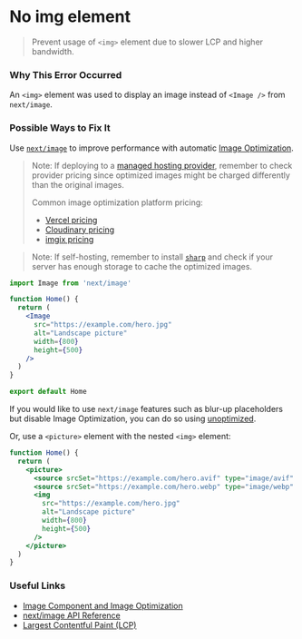 # No img element

> Prevent usage of `<img>` element due to slower LCP and higher bandwidth.

### Why This Error Occurred

An `<img>` element was used to display an image instead of `<Image />` from `next/image`.

### Possible Ways to Fix It

Use [`next/image`](https://nextjs.org/docs/api-reference/next/image) to improve performance with automatic [Image Optimization](https://nextjs.org/docs/basic-features/image-optimization).

> Note: If deploying to a [managed hosting provider](https://nextjs.org/docs/deployment), remember to check provider pricing since optimized images might be charged differently than the original images.
>
> Common image optimization platform pricing:
>
> - [Vercel pricing](https://vercel.com/pricing)
> - [Cloudinary pricing](https://cloudinary.com/pricing)
> - [imgix pricing](https://imgix.com/pricing)

> Note: If self-hosting, remember to install [`sharp`](https://www.npmjs.com/package/sharp) and check if your server has enough storage to cache the optimized images.

```jsx
import Image from 'next/image'

function Home() {
  return (
    <Image
      src="https://example.com/hero.jpg"
      alt="Landscape picture"
      width={800}
      height={500}
    />
  )
}

export default Home
```

If you would like to use `next/image` features such as blur-up placeholders but disable Image Optimization, you can do so using [unoptimized](https://nextjs.org/docs/api-reference/next/image#unoptimized).

Or, use a `<picture>` element with the nested `<img>` element:

```jsx
function Home() {
  return (
    <picture>
      <source srcSet="https://example.com/hero.avif" type="image/avif" />
      <source srcSet="https://example.com/hero.webp" type="image/webp" />
      <img
        src="https://example.com/hero.jpg"
        alt="Landscape picture"
        width={800}
        height={500}
      />
    </picture>
  )
}
```

### Useful Links

- [Image Component and Image Optimization](https://nextjs.org/docs/basic-features/image-optimization)
- [next/image API Reference](https://nextjs.org/docs/api-reference/next/image)
- [Largest Contentful Paint (LCP)](https://nextjs.org/learn/seo/web-performance/lcp)
